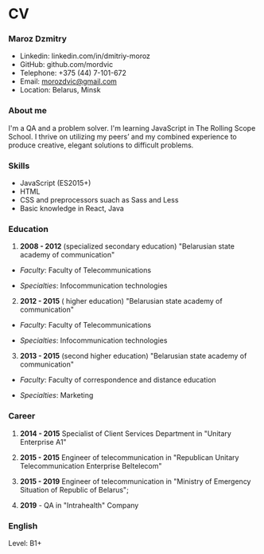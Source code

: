 # CV

### Maroz Dzmitry

- Linkedin: linkedin.com/in/dmitriy-moroz
- GitHub: github.com/mordvic
- Telephone: +375 (44) 7-101-672
- Email: morozdvic@gmail.com
- Location: Belarus, Minsk

### About me

I'm a QA and a problem solver. I'm learning JavaScript in The Rolling Scope School. I thrive on utilizing my peers’ and my combined experience to produce creative, elegant solutions to difficult problems.

### Skills

- JavaScript (ES2015+)
- HTML
- CSS and preprocessors suach as Sass and Less
- Basic knowledge in React, Java

### Education

1. **2008 - 2012** (specialized secondary education) "Belarusian state academy of communication"

- _Faculty_: Faculty of Telecommunications

- _Specialties_: Infocommunication technologies

2. **2012 - 2015** ( higher education) "Belarusian state academy of communication"

- _Faculty_: Faculty of Telecommunications

- _Specialties_: Infocommunication technologies

3. **2013 - 2015** (second higher education) "Belarusian state academy of communication"

- _Faculty_: Faculty of correspondence and distance education

- _Specialties_: Marketing

### Career

1. **2014 - 2015** Specialist of Client Services Department in "Unitary Enterprise A1"

2. **2015 - 2015** Engineer of telecommunication in "Republican Unitary Telecommunication Enterprise Beltelecom"

3. **2015 - 2019** Engineer of telecommunication in "Ministry of Emergency Situation of Republic of Belarus";

4. **2019** - QA in "Intrahealth" Company

### English

Level: B1+
